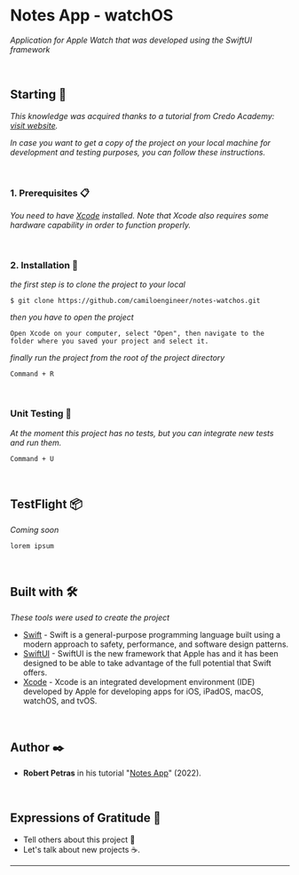# Notes App - watchOS

_Application for Apple Watch that was developed using the SwiftUI framework_

<br/>

## Starting 🚀

_This knowledge was acquired thanks to a tutorial from Credo Academy: [visit website](https://credo.academy/)._

_In case you want to get a copy of the project on your local machine for development and testing purposes, you can follow these instructions._

<br/>

### 1. Prerequisites 📋

_You need to have [Xcode](https://developer.apple.com/xcode/) installed. Note that Xcode also requires some hardware capability in order to function properly._ 

<br/>

### 2. Installation 🔧

_the first step is to clone the project to your local_

```
$ git clone https://github.com/camiloengineer/notes-watchos.git
```

_then you have to open the project_

```
Open Xcode on your computer, select "Open", then navigate to the folder where you saved your project and select it.
```
_finally run the project from the root of the project directory_

```
Command + R
```

<br/>

### Unit Testing 🔩

_At the moment this project has no tests, but you can integrate new tests and run them._

```
Command + U
```

<br/>

## TestFlight 📦

_Coming soon_

```
lorem ipsum
```

<br/>

## Built with 🛠️

_These tools were used to create the project_

* [Swift](https://developer.apple.com/swift/) - Swift is a general-purpose programming language built using a modern approach to safety, performance, and software design patterns.
* [SwiftUI](https://developer.apple.com/xcode/swiftui/) - SwiftUI is the new framework that Apple has and it has been designed to be able to take advantage of the full potential that Swift offers.
* [Xcode](https://developer.apple.com/xcode/) - Xcode is an integrated development environment (IDE) developed by Apple for developing apps for iOS, iPadOS, macOS, watchOS, and tvOS.

<br/>

## Author ✒️

* **Robert Petras** in his tutorial "[Notes App](https://store.credo.academy/swiftui-app-notes)" (2022).

<br/>

## Expressions of Gratitude 🎁

* Tell others about this project 📢
* Let's talk about new projects ☕. 

---
